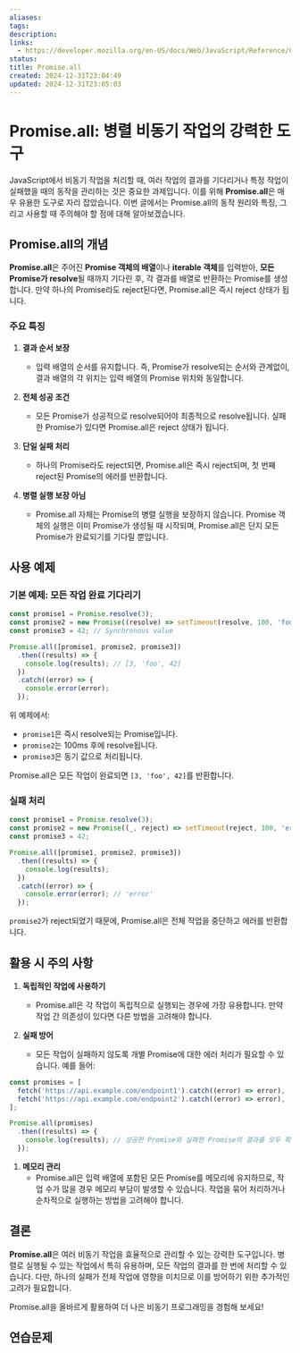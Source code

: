 ```yaml
---
aliases: 
tags: 
description: 
links:
  - https://developer.mozilla.org/en-US/docs/Web/JavaScript/Reference/Global_Objects/Promise/all
status: 
title: Promise.all
created: 2024-12-31T23:04:49
updated: 2024-12-31T23:05:03
---
```


# Promise.all: 병렬 비동기 작업의 강력한 도구

JavaScript에서 비동기 작업을 처리할 때, 여러 작업의 결과를 기다리거나 특정 작업이 실패했을 때의 동작을 관리하는 것은 중요한 과제입니다. 이를 위해 **Promise.all**은 매우 유용한 도구로 자리 잡았습니다. 이번 글에서는 Promise.all의 동작 원리와 특징, 그리고 사용할 때 주의해야 할 점에 대해 알아보겠습니다.

## Promise.all의 개념

**Promise.all**은 주어진 **Promise 객체의 배열**이나 **iterable 객체**를 입력받아, **모든 Promise가 resolve**될 때까지 기다린 후, 각 결과를 배열로 반환하는 Promise를 생성합니다. 만약 하나의 Promise라도 reject된다면, Promise.all은 즉시 reject 상태가 됩니다.

### 주요 특징

1. **결과 순서 보장**
    
    - 입력 배열의 순서를 유지합니다. 즉, Promise가 resolve되는 순서와 관계없이, 결과 배열의 각 위치는 입력 배열의 Promise 위치와 동일합니다.
2. **전체 성공 조건**
    
    - 모든 Promise가 성공적으로 resolve되어야 최종적으로 resolve됩니다. 실패한 Promise가 있다면 Promise.all은 reject 상태가 됩니다.
3. **단일 실패 처리**
    
    - 하나의 Promise라도 reject되면, Promise.all은 즉시 reject되며, 첫 번째 reject된 Promise의 에러를 반환합니다.
4. **병렬 실행 보장 아님**
    
    - Promise.all 자체는 Promise의 병렬 실행을 보장하지 않습니다. Promise 객체의 실행은 이미 Promise가 생성될 때 시작되며, Promise.all은 단지 모든 Promise가 완료되기를 기다릴 뿐입니다.

## 사용 예제

### 기본 예제: 모든 작업 완료 기다리기

```javascript
const promise1 = Promise.resolve(3);
const promise2 = new Promise((resolve) => setTimeout(resolve, 100, 'foo'));
const promise3 = 42; // Synchronous value

Promise.all([promise1, promise2, promise3])
  .then((results) => {
    console.log(results); // [3, 'foo', 42]
  })
  .catch((error) => {
    console.error(error);
  });
```

위 예제에서:

- `promise1`은 즉시 resolve되는 Promise입니다.
- `promise2`는 100ms 후에 resolve됩니다.
- `promise3`은 동기 값으로 처리됩니다.

Promise.all은 모든 작업이 완료되면 `[3, 'foo', 42]`를 반환합니다.

### 실패 처리

```javascript
const promise1 = Promise.resolve(3);
const promise2 = new Promise((_, reject) => setTimeout(reject, 100, 'error'));
const promise3 = 42;

Promise.all([promise1, promise2, promise3])
  .then((results) => {
    console.log(results);
  })
  .catch((error) => {
    console.error(error); // 'error'
  });
```

`promise2`가 reject되었기 때문에, Promise.all은 전체 작업을 중단하고 에러를 반환합니다.

## 활용 시 주의 사항

1. **독립적인 작업에 사용하기**
    
    - Promise.all은 각 작업이 독립적으로 실행되는 경우에 가장 유용합니다. 만약 작업 간 의존성이 있다면 다른 방법을 고려해야 합니다.
2. **실패 방어**
    
    - 모든 작업이 실패하지 않도록 개별 Promise에 대한 에러 처리가 필요할 수 있습니다. 예를 들어:

```javascript
const promises = [
  fetch('https://api.example.com/endpoint1').catch((error) => error),
  fetch('https://api.example.com/endpoint2').catch((error) => error),
];

Promise.all(promises)
  .then((results) => {
    console.log(results); // 성공한 Promise와 실패한 Promise의 결과를 모두 확인 가능
  });
```

1. **메모리 관리**
    - Promise.all은 입력 배열에 포함된 모든 Promise를 메모리에 유지하므로, 작업 수가 많을 경우 메모리 부담이 발생할 수 있습니다. 작업을 묶어 처리하거나 순차적으로 실행하는 방법을 고려해야 합니다.

## 결론

**Promise.all**은 여러 비동기 작업을 효율적으로 관리할 수 있는 강력한 도구입니다. 병렬로 실행될 수 있는 작업에서 특히 유용하며, 모든 작업의 결과를 한 번에 처리할 수 있습니다. 다만, 하나의 실패가 전체 작업에 영향을 미치므로 이를 방어하기 위한 추가적인 고려가 필요합니다.

Promise.all을 올바르게 활용하여 더 나은 비동기 프로그래밍을 경험해 보세요!

## 연습문제

